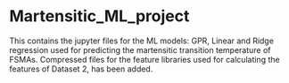 # Martensitic_ML_project
This contains the jupyter files for the ML models: GPR, Linear and Ridge regression used for predicting the martensitic transition temperature of FSMAs. Compressed files for the feature libraries used for calculating the features of Dataset 2, has been added.
